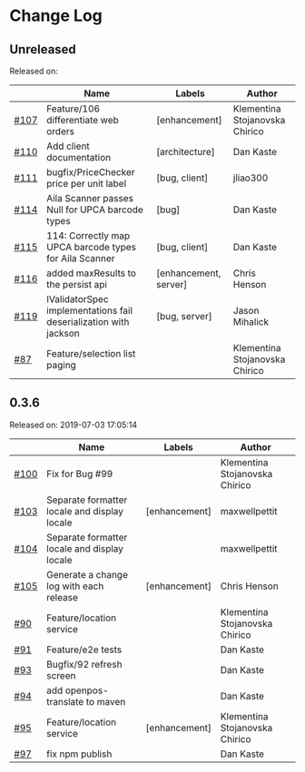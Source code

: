 # Change Log

## Unreleased 
Released on: 

|       | Name   | Labels | Author |
|-------|--------|--------|--------|
  | [#107](https://github.com/JumpMind/openpos-framework/pull/107) | Feature/106 differentiate web orders | [enhancement] |Klementina Stojanovska Chirico|
  | [#110](https://github.com/JumpMind/openpos-framework/pull/110) | Add client documentation | [architecture] |Dan Kaste|
  | [#111](https://github.com/JumpMind/openpos-framework/pull/111) | bugfix/PriceChecker price per unit label | [bug, client] |jliao300|
  | [#114](https://github.com/JumpMind/openpos-framework/issues/114) | Aila Scanner passes Null for UPCA barcode types | [bug] |Dan Kaste|
  | [#115](https://github.com/JumpMind/openpos-framework/pull/115) | 114: Correctly map UPCA barcode types for Aila Scanner | [bug, client] |Dan Kaste|
  | [#116](https://github.com/JumpMind/openpos-framework/pull/116) | added maxResults to the persist api | [enhancement, server] |Chris Henson|
  | [#119](https://github.com/JumpMind/openpos-framework/pull/119) | IValidatorSpec implementations fail deserialization with jackson  | [bug, server] |Jason Mihalick|
  | [#87](https://github.com/JumpMind/openpos-framework/pull/87) | Feature/selection list paging |  |Klementina Stojanovska Chirico|

## 0.3.6 
Released on: 2019-07-03 17:05:14

|       | Name   | Labels | Author |
|-------|--------|--------|--------|
  | [#100](https://github.com/JumpMind/openpos-framework/pull/100) | Fix for Bug #99 |  |Klementina Stojanovska Chirico|
  | [#103](https://github.com/JumpMind/openpos-framework/pull/103) | Separate formatter locale and display locale | [enhancement] |maxwellpettit|
  | [#104](https://github.com/JumpMind/openpos-framework/pull/104) | Separate formatter locale and display locale |  |maxwellpettit|
  | [#105](https://github.com/JumpMind/openpos-framework/pull/105) | Generate a change log with each release | [enhancement] |Chris Henson|
  | [#90](https://github.com/JumpMind/openpos-framework/pull/90) | Feature/location service |  |Klementina Stojanovska Chirico|
  | [#91](https://github.com/JumpMind/openpos-framework/pull/91) | Feature/e2e tests |  |Dan Kaste|
  | [#93](https://github.com/JumpMind/openpos-framework/pull/93) | Bugfix/92 refresh screen |  |Dan Kaste|
  | [#94](https://github.com/JumpMind/openpos-framework/pull/94) | add openpos-translate to maven |  |Dan Kaste|
  | [#95](https://github.com/JumpMind/openpos-framework/pull/95) | Feature/location service | [enhancement] |Klementina Stojanovska Chirico|
  | [#97](https://github.com/JumpMind/openpos-framework/pull/97) | fix npm publish |  |Dan Kaste|
